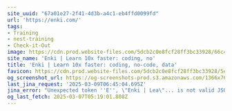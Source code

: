 ```yaml
---
site_uuid: "67a01e27-2f41-4d3b-a4c1-eb4ffd0099fd"
url: 'https://enki.com/'
tags:
- Training
- nest-training
- Check-it-Out
image: https://cdn.prod.website-files.com/5dcb2c0e8fcf28ff3bc33928/66c4738dc3de6308d4300123_open%20graph%20thumbnai.png
site_name: 'Enki | Learn 10x faster: coding, no'
title: 'Enki | Learn 10x faster: coding, no-code, data'
favicon: https://cdn.prod.website-files.com/5dcb2c0e8fcf28ff3bc33928/5ecd52ec143c3c6bedcb6b6b_favicon_enki.png
og_screenshot_url: https://og-screenshots-prod.s3.amazonaws.com/1366x768/80/false/db8cb96c962064c21a80d86a56c3eae1f874be4c97b9206138e3663c03b9f209.jpeg
last_jina_request: '2025-03-09T06:45:04.695Z'
jina_error: "Unexpected token ''E'', \"Enki | Lea\"... is not valid JSON"
og_last_fetch: 2025-03-07T05:19:01.808Z
---
```


